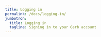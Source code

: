 ```yaml
---
title: Logging in
permalink: /docs/logging-in/
jumbotron:
  title: Logging in
  tagline: Signing in to your Cerb account
---
```


